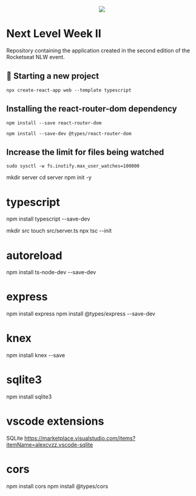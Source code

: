 <p align="center">
    <img src="https://img.shields.io/github/license/MagicalStrangeQuark/NLW2"></img>
</p>

# Next Level Week II

Repository containing the application created in the second edition of the Rocketseat NLW event.

## 👺 Starting a new project

`npx create-react-app web --template typescript`

## Installing the react-router-dom dependency

`npm install --save react-router-dom`

`npm install --save-dev @types/react-router-dom`

## Increase the limit for files being watched

`sudo sysctl -w fs.inotify.max_user_watches=100000`


mkdir server
cd server
npm init -y

# typescript
npm install typescript --save-dev

mkdir src
touch src/server.ts
npx tsc --init

# autoreload
npm install ts-node-dev --save-dev

# express
npm install express
npm install @types/express --save-dev

# knex
npm install knex --save

# sqlite3
npm install sqlite3

# vscode extensions

SQLite
https://marketplace.visualstudio.com/items?itemName=alexcvzz.vscode-sqlite


# cors
npm install cors
npm install @types/cors
